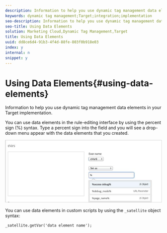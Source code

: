 ```yaml
---
description: Information to help you use dynamic tag management data elements in your Target implementation.
keywords: dynamic tag management;Target;integration;implementation
seo-description: Information to help you use dynamic tag management data elements in your Target implementation.
seo-title: Using Data Elements
solution: Marketing Cloud,Dynamic Tag Management,Target
title: Using Data Elements
uuid: dd8ce6d4-91b3-4f4d-88fe-803f0b918e03
index: y
internal: n
snippet: y
---
```


# Using Data Elements{#using-data-elements}

Information to help you use dynamic tag management data elements in your Target implementation.

You can use data elements in the rule-editing interface by using the percent sign (%) syntax. Type a percent sign into the field and you will see a drop-down menu appear with the data elements that you created.

![](assets/percent_sign.png)

You can use data elements in custom scripts by using the `_satellite` object syntax: 

```
_satellite.getVar('data element name');
```

